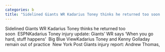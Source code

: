 ```yaml
---
categories: b
title: "Sidelined Giants WR Kadarius Toney thinks he returned too soon  ESPN"
---
```

Sidelined Giants WR Kadarius Toney thinks he returned too soon&nbsp;&nbsp;ESPNKadarius Toney injury update: Giants’ WR says ‘When you go hard, stuff happens’&nbsp;&nbsp;Big Blue ViewKadarius Toney and Kenny Golladay remain out of practice&nbsp;&nbsp;New York Post Giants injury report: Andrew Thomas,
